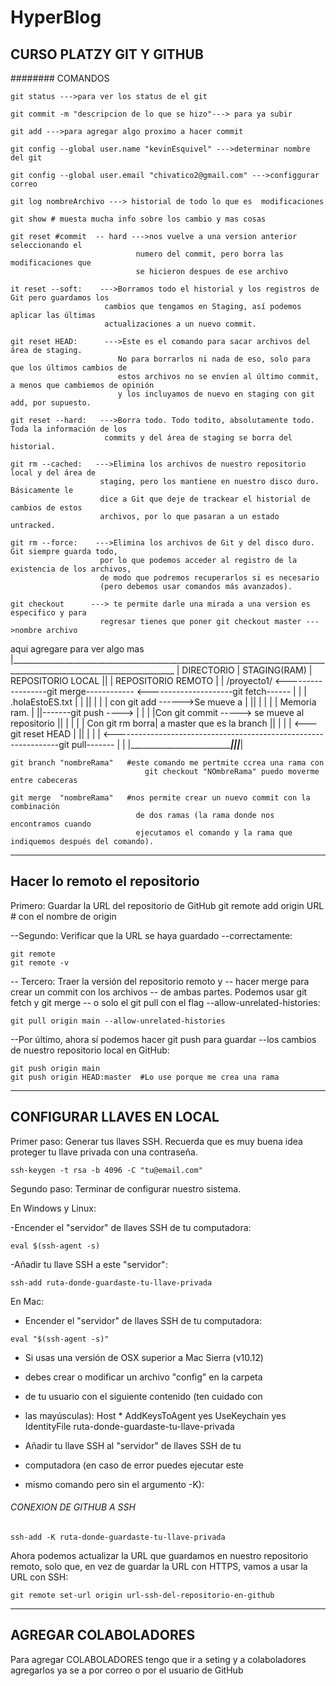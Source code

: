 # HyperBlog

## CURSO PLATZY GIT Y GITHUB

######## COMANDOS
```
git status --->para ver los status de el git

git commit -m "descripcion de lo que se hizo"---> para ya subir

git add --->para agregar algo proximo a hacer commit

git config --global user.name "kevinEsquivel" --->determinar nombre del git

git config --global user.email "chivatico2@gmail.com" --->configgurar correo

git log nombreArchivo ---> historial de todo lo que es  modificaciones

git show # muesta mucha info sobre los cambio y mas cosas 

git reset #commit  -- hard --->nos vuelve a una version anterior seleccionando el 
                            numero del commit, pero borra las modificaciones que 
                            se hicieron despues de ese archivo

it reset --soft:    --->Borramos todo el historial y los registros de Git pero guardamos los 
                     cambios que tengamos en Staging, así podemos aplicar las últimas 
                     actualizaciones a un nuevo commit.

git reset HEAD:      --->Este es el comando para sacar archivos del área de staging. 
                        No para borrarlos ni nada de eso, solo para que los últimos cambios de 
                        estos archivos no se envíen al último commit, a menos que cambiemos de opinión 
                        y los incluyamos de nuevo en staging con git add, por supuesto.

git reset --hard:   --->Borra todo. Todo todito, absolutamente todo. Toda la información de los 
                     commits y del área de staging se borra del historial.

git rm --cached:   --->Elimina los archivos de nuestro repositorio local y del área de 
                    staging, pero los mantiene en nuestro disco duro. Básicamente le 
                    dice a Git que deje de trackear el historial de cambios de estos 
                    archivos, por lo que pasaran a un estado untracked.

git rm --force:    --->Elimina los archivos de Git y del disco duro. Git siempre guarda todo, 
                    por lo que podemos acceder al registro de la existencia de los archivos, 
                    de modo que podremos recuperarlos si es necesario 
                    (pero debemos usar comandos más avanzados).

git checkout      ---> te permite darle una mirada a una version es especifico y para 
                    regresar tienes que poner git checkout master --->nombre archivo
```
aqui agregare para ver algo mas
|_______________________________________________________________________________________________________________________
| DIRECTORIO       |  STAGING(RAM)   |    REPOSITORIO  LOCAL            ||                       |  REPOSITORIO REMOTO   |
| /proyecto1/   <------------------git merge------------   <---------------------git fetch------ |                       |
| .holaEstoES.txt  |                 |                                  ||                       |                       |
| con git add ------>Se mueve a      |                                  ||                       |                       | 
|                  | Memoria ram.    |                                  ||-------git push ---->  |                       | 
|                  |Con git commit -----> se mueve al repositorio       ||                       |                       |
|                  | Con git rm borra|   a master que es la branch      ||                       |                       |
|               <--- git reset HEAD  |                                  ||                       |                       |
|               <----------------------------------------------------------------git pull------- |                       |
|_______________________________________________________________________||_______________________|_______________________|


```
git branch "nombreRama"   #este comando me pertmite ccrea una rama con 
                              git checkout "NOmbreRama" puedo moverme entre cabeceras

git merge  "nombreRama"   #nos permite crear un nuevo commit con la combinación
                            de dos ramas (la rama donde nos encontramos cuando 
                            ejecutamos el comando y la rama que indiquemos después del comando).

```

___________________________________________________________________________
## Hacer lo remoto el repositorio
 Primero: Guardar la URL del repositorio de GitHub
git remote add origin URL # con el nombre de origin


--Segundo: Verificar que la URL se haya guardado
--correctamente:
```
git remote
git remote -v
```
-- Tercero: Traer la versión del repositorio remoto y
-- hacer merge para crear un commit con los archivos
-- de ambas partes. Podemos usar git fetch y git merge
-- o solo el git pull con el flag --allow-unrelated-histories:
```
git pull origin main --allow-unrelated-histories
```
--Por último, ahora sí podemos hacer git push para guardar
--los cambios de nuestro repositorio local en GitHub:
```
git push origin main
git push origin HEAD:master  #Lo use porque me crea una rama 
```
___________________________________________________________________________
## CONFIGURAR LLAVES EN LOCAL
Primer paso: Generar tus llaves SSH. Recuerda que es muy buena idea proteger tu llave privada con una contraseña.
```
ssh-keygen -t rsa -b 4096 -C "tu@email.com"
```
Segundo paso: Terminar de configurar nuestro sistema.

En Windows y Linux:

-Encender el "servidor" de llaves SSH de tu computadora:
```
eval $(ssh-agent -s)
```
-Añadir tu llave SSH a este "servidor":
```
ssh-add ruta-donde-guardaste-tu-llave-privada
```
En Mac:

- Encender el "servidor" de llaves SSH de tu computadora:
```
eval "$(ssh-agent -s)"
```

- Si usas una versión de OSX superior a Mac Sierra (v10.12)
- debes crear o modificar un archivo "config" en la carpeta
- de tu usuario con el siguiente contenido (ten cuidado con
- las mayúsculas):
Host *
        AddKeysToAgent yes
        UseKeychain yes
        IdentityFile ruta-donde-guardaste-tu-llave-privada

- Añadir tu llave SSH al "servidor" de llaves SSH de tu
- computadora (en caso de error puedes ejecutar este
- mismo comando pero sin el argumento -K):

###### CONEXION DE GITHUB A SSH
```
ssh-add -K ruta-donde-guardaste-tu-llave-privada
```
Ahora podemos actualizar la URL que guardamos en nuestro repositorio remoto, solo que, en vez de guardar la URL con HTTPS, vamos a usar la URL con SSH:
```
git remote set-url origin url-ssh-del-repositorio-en-github
```
___________________________________________________________________________
## AGREGAR COLABOLADORES 
Para agregar COLABOLADORES tengo que ir a seting y a colaboladores agregarlos
ya se a por correo o por el usuario de GitHub
